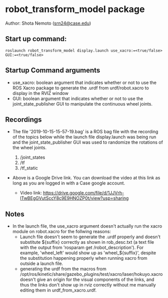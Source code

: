 # robot_transform_model package
Author: Shota Nemoto (srn24@case.edu)

## Start up command:
`roslaunch robot_transform_model display.launch use_xacro:=<true/false> GUI:=<true/false>`

## Startup Command arguments
- use_xacro: boolean argument that indicates whether or not to use the ROS Xacro package 
    to generate the .urdf from urdf/robot.xacro to display in the RVIZ window 
- GUI: boolean argument that indicates whether or not to use the joint_state_publisher 
    GUI to manipulate the continuous wheel joints.

## Recordings
- The file '2019-10-15-15-57-19.bag' is a ROS bag file with the recording of the topics
    below while the launch file display.launch was being run and the joint_state_publisher
    GUI was used to randomize the rotations of the wheel joints.
    1. /joint_states
    2. /tf
    3. /tf_static
    
- Above is a Google Drive link. You can download the video at this link as long as you
    are logged in with a Case google account.
    - Video link: https://drive.google.com/file/d/1JJVrh-lTwBEgGVutSccY8c9E9HNOZP0t/view?usp=sharing
    

## Notes
- In the launch file, the use_xacro argument doesn't actually run the xacro module on 
    robot.xacro for the follwing reasons:
    - Launch file doesn't seem to generate the .urdf properly and doesn't  substitute
        ${suffix} correctly as shown in rob_desc.txt (a text file with the output from
        'rosparam get /robot_description'). For example, 'wheel_left' would show up as 
        'wheel_${suffix}', despite the substitution happening properly when running
        xacro from outside a launch file.
    - generating the urdf from the macros from 
        /opt/ros/kinetic/share/gazebo_plugins/test/xacro/laser/hokuyo.xacro doesn't 
        give an origin for the visual components of the links, and thus the links don't
        show up in rviz correctly without me manually editing them in 
        urdf_from_xacro.urdf.
